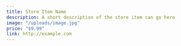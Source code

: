 ```yaml
---
title: Store Item Name
description: A short description of the store item can go here
image: "/uploads/image.jpg"
price: "$9.99"
link: http://example.com
---
```


